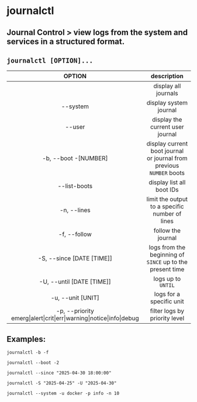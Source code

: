 # journalctl

**Journal Control** > view logs from the system and services in a structured format.
---

` journalctl [OPTION]... `
---

| **OPTION** | description |
|:---:|:---:|
| | display all journals |
| --system | display system journal |
| --user | display the current user journal |
| -b, --boot -[NUMBER] | display current boot journal <br> or journal from previous `NUMBER` boots |
| --list-boots | display list all boot IDs |
| -n, --lines | limit the output to a specific number of lines |
| -f, --follow | follow the journal |
| -S, --since [DATE [TIME]] | logs from the beginning of `SINCE` up to the present time |
| -U, --until [DATE [TIME]] | logs up to `UNTIL` |
| -u, --unit [UNIT] | logs for a specific unit |
| -p, --priority emerg\|alert\|crit\|err\|warning\|notice\|info\|debug | filter logs by priority level |

## Examples:
` journalctl -b -f `

` journalctl --boot -2 `

` journalctl --since "2025-04-30 18:00:00" `

` journalctl -S "2025-04-25" -U "2025-04-30" `

` journalctl --system -u docker -p info -n 10 `